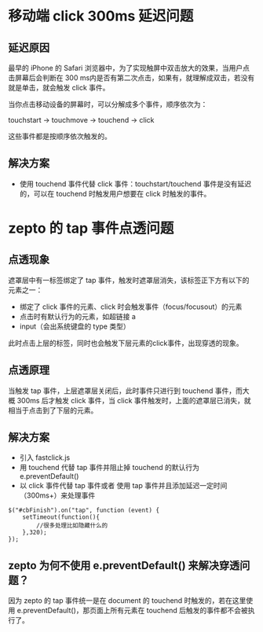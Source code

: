 # 移动端 click 300ms 延迟问题

## 延迟原因

最早的 iPhone 的 Safari 浏览器中，为了实现触屏中双击放大的效果，当用户点击屏幕后会判断在 300 ms内是否有第二次点击，如果有，就理解成双击，若没有就是单击，就会触发 click 事件。

当你点击移动设备的屏幕时，可以分解成多个事件，顺序依次为：

touchstart -> touchmove -> touchend -> click

这些事件都是按顺序依次触发的。

## 解决方案
- 使用 touchend 事件代替 click 事件：touchstart/touchend 事件是没有延迟的，可以在 touchend 时触发用户想要在 click 时触发的事件。




# zepto 的 tap 事件点透问题

## 点透现象

遮罩层中有一标签绑定了 tap 事件，触发时遮罩层消失，该标签正下方有以下的元素之一：

- 绑定了 click 事件的元素、click 时会触发事件（focus/focusout）的元素
- 点击时有默认行为的元素，如超链接 a
- input（会出系统键盘的 type 类型）

此时点击上层的标签，同时也会触发下层元素的click事件，出现穿透的现象。


## 点透原理

当触发 tap 事件，上层遮罩层关闭后，此时事件只进行到 touchend 事件，而大概 300ms 后才触发 click 事件，当 click 事件触发时，上面的遮罩层已消失，就相当于点击到了下层的元素。


## 解决方案

- 引入 fastclick.js
- 用 touchend 代替 tap 事件并阻止掉 touchend 的默认行为 e.preventDefault()
- 以 click 事件代替 tap 事件或者 使用 tap 事件并且添加延迟一定时间（300ms+）来处理事件

```
$("#cbFinish").on("tap", function (event) {
    setTimeout(function(){
        //很多处理比如隐藏什么的
    },320);
});
```


## zepto 为何不使用 e.preventDefault() 来解决穿透问题？
因为 zepto 的 tap 事件统一是在 document 的 touchend 时触发的，若在这里使用 e.preventDefault()，那页面上所有元素在 touchend 后触发的事件都不会被执行了。